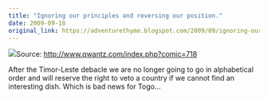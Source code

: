 ```yaml
---
title: "Ignoring our principles and reversing our position."
date: 2009-09-18
original_link: https://adventurethyme.blogspot.com/2009/09/ignoring-our-principles-and-reversing.html
---
```


[![](https://blogger.googleusercontent.com/img/b/R29vZ2xl/AVvXsEjCROHh9U40VseIB9xv_Fh9vffgQWt6U59s0PSmrlOoXQ79Vsx8XlOPW7Xda4opfmKYekqK69PFts9ow0ECGkeWrTJe6Tu5OSATI5SPkL4te2z-RIH4VzV1zu88kqQEOkL3MQy3_SoOw9k/s400/comic2-749.png)](https://blogger.googleusercontent.com/img/b/R29vZ2xl/AVvXsEjCROHh9U40VseIB9xv_Fh9vffgQWt6U59s0PSmrlOoXQ79Vsx8XlOPW7Xda4opfmKYekqK69PFts9ow0ECGkeWrTJe6Tu5OSATI5SPkL4te2z-RIH4VzV1zu88kqQEOkL3MQy3_SoOw9k/s1600-h/comic2-749.png)Source: http://www.qwantz.com/index.php?comic=718  

  
  
  
After the Timor-Leste debacle we are no longer going to go in alphabetical order and will reserve the right to veto a country if we cannot find an interesting dish. Which is bad news for Togo...